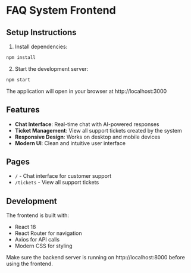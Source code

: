 # FAQ System Frontend

## Setup Instructions

1. Install dependencies:
```bash
npm install
```

2. Start the development server:
```bash
npm start
```

The application will open in your browser at http://localhost:3000

## Features

- **Chat Interface**: Real-time chat with AI-powered responses
- **Ticket Management**: View all support tickets created by the system
- **Responsive Design**: Works on desktop and mobile devices
- **Modern UI**: Clean and intuitive user interface

## Pages

- `/` - Chat interface for customer support
- `/tickets` - View all support tickets

## Development

The frontend is built with:
- React 18
- React Router for navigation
- Axios for API calls
- Modern CSS for styling

Make sure the backend server is running on http://localhost:8000 before using the frontend. 
